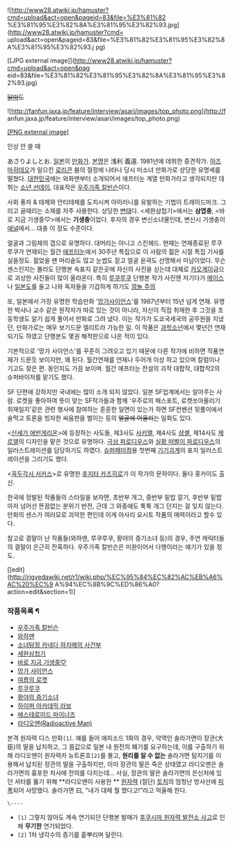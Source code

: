 ![http://www28.atwiki.jp/hamuster?cmd=upload&act=open&pageid=83&file=%E3%81%82
%E3%81%95%E3%82%8A%E3%81%95%E3%82%93.jpg](http://www28.atwiki.jp/hamuster?cmd=
upload&act=open&pageid=83&file=%E3%81%82%E3%81%95%E3%82%8A%E3%81%95%E3%82%93.j
pg)

[[JPG external image]](http://www28.atwiki.jp/hamuster?cmd=upload&act=open&pag
eid=83&file=%E3%81%82%E3%81%95%E3%82%8A%E3%81%95%E3%82%93.jpg)

  
<del>[달마](%EB%8B%AC%EB%A7%88.md)도</del>  

![http://fanfun.jaxa.jp/feature/interview/asari/images/top_photo.png](http://f
anfun.jaxa.jp/feature/interview/asari/images/top_photo.png)

[[PNG external
image]](http://fanfun.jaxa.jp/feature/interview/asari/images/top_photo.png)

  
인상 안 쓸 때

あさりよしとお. [일본](%EC%9D%BC%EB%B3%B8.md)의
[만화가](%EB%A7%8C%ED%99%94%EA%B0%80.md). [본명](%EB%B3%B8%EB%AA%85.md)은 浅利
義遠. 1981년에 데뷔한 중견작가. [아즈마히데오](%EC%95%84%EC%A6%88%EB%A7%88%20%ED%9E%88%EB%8D%B0%EC%98%A4.md)가 일으킨
[로리콘](%EB%A1%9C%EB%A6%AC%EC%BD%98.md) 붐의 절정에 나타나 당시 미소녀 만화가로 상당한 유명세를 떨쳤다.
[대한민국](%EB%8C%80%ED%95%9C%EB%AF%BC%EA%B5%AD.md)에는 와화맨부터 소개되어서 애프터눈 계열 만화가라고
생각되지만 데뷔는 [소년 선데이](%EC%86%8C%EB%85%84%20%EC%84%A0%EB%8D%B0%EC%9D%B4.md),
대표작은 [우주가족 칼빈슨](%EC%9A%B0%EC%A3%BC%EA%B0%80%EC%A1%B1%20%EC%B9%BC%EB%B9%88%EC%8A%A8.md)이다.

사회 풍자 & 테제와 안티테제를 도치시켜 아이러니를 유발하는 기법이 트레이드마크. 그리고 골때리는 소재를 자주 사용한다. 상당한
[변태](%EB%B3%80%ED%83%9C.md)다. <세완삼첩기>에서는 **삼엽충**, <바로 지금 기생중♡>에서는
**기생충**이었다. 후자의 경우 변신소녀물인데, 변신시 기생충이 [애널](%EC%95%A0%EB%84%90.md)에서… 대충 이 정도
수준이다.

얼굴과 그림체의 갭으로 유명하다. 대머리는 아니고 스킨헤드. 현재는 연재종료된 루쿠루쿠가 연재되는 월간
[애프터눈](%EC%95%A0%ED%94%84%ED%84%B0%EB%88%88.md)에서 30주년 특집으로 이 사람의 젊은 시절 특집
기사를 실을정도. 젊었을 땐 머리숱도 많고 눈썹도 짙고 얼굴 윤곽도 선명해서 미남이었다. 무슨 센스인지는 몰라도 단행본 속표지 같은곳에
자신의 사진을 싣는데 대체로 [카오게이](%EC%B9%B4%EC%98%A4%EA%B2%8C%EC%9D%B4.md)급으로 괴상한 사진들이
많이 올라온다. 특히 [루쿠루쿠](%EB%A3%A8%EC%BF%A0%EB%A3%A8%EC%BF%A0.md) 단행본 작가 사진엔 저기다가
[메이스](%EB%A9%94%EC%9D%B4%EC%8A%A4.md)나
[일본도](%EC%9D%BC%EB%B3%B8%EB%8F%84.md)를 들고 나와 독자들을 기겁하게 하기도 [깜놀
주의](http://blog.naver.com/PostView.nhn?blogId=bgk9517&logNo=140052426892)

또, 일본에서 가장 유명한 학습만화 '[망가사이언스](%EB%A7%9D%EA%B0%80%20%EC%82%AC%EC%9D%B4%EC%96%B8%EC%8A%A4.md)'를
1987년부터 15년 넘게 연재. 유명한 박사나 교수 같은 원작자가 따로 있는 것이 아니라, 자신이 직접 취재한 후 그것을 초등학생도 알기
쉽게 풀어서 만화로 그려 냈다. 이는 작가가 도쿄국세국의 공무원을 지냈던, 만화가로는 매우 보기드문 엘리트라 가능한 일. 이 작품은
[과학소년](%EA%B3%BC%ED%95%99%EC%86%8C%EB%85%84.md)에서 몇년간 연재되기도 하였고 단행본도 몇권
해적판으로 나온 적이 있다.

기본적으로 '망가 사이언스'를 꾸준히 그려오고 있기 때문에 다른 작가에 비하면 작품연재가 드문듯 보이지만, 꽤 된다. 월간연재를 언제나
두어개 이상 하고 있으며 칼럼이나 기고도 잦은 편. 동인지도 가끔 보이며. 월간 애프터눈 전설의 괴작 대합작, 대합작2의 슈퍼바이저를 맡기도
했다.

SF 단편에 강하지만 국내에는 많이 소개 되지 않았다. 일본 SF업계에서는 알아주는 사람. 로켓을 좋아하여 뜻이 맞는 SF작가들과 함께
'우주로의 패스포트, 로켓쏘아올리기 취재일지'같은 관련 행사에 참여하는 훈훈한 일면이 있는가 하면 SF컨벤션 뒷풀이에서 술먹고 토론을 빙자한
싸움판을 벌이는 등의 <del>얼굴에 어울리는</del> 일화도 있다.

<[신세기 에반게리온](%EC%8B%A0%EC%84%B8%EA%B8%B0%20%EC%97%90%EB%B0%98%EA%B2%8C%EB%A6%AC%EC%98%A8.md)>에 등장하는 사도들, 제3사도 [사키엘](%EC%82%AC%ED%82%A4%EC%97%98.md),
제4사도 [샴셸](%EC%83%B4%EC%85%B8.md), 제14사도
[제르엘](%EC%A0%9C%EB%A5%B4%EC%97%98.md)의 디자인을 맡은 것으로 유명하다. [극상 파로디우스](%EA%B7%B9%EC%83%81%20%ED%8C%8C%EB%A1%9C%EB%94%94%EC%9A%B0%EC%8A%A4.md)와 [실황 떠벌이 파로디우스](%EC%8B%A4%ED%99%A9%20%EB%96%A0%EB%B2%8C%EC%9D%B4%20%ED%8C%8C%EB%A1%9C%EB%94%94%EC%9A%B0%EC%8A%A4.md)의 일러스트레이션를 담당하기도 하였다.
[슈퍼패미컴](%EC%8A%88%ED%8D%BC%ED%8C%A8%EB%AF%B8%EC%BB%B4.md)용 첫번째
[기기괴계](%EA%B8%B0%EA%B8%B0%EA%B4%B4%EA%B3%84.md)의 표지 일러스트레이션을 그리기도 했다.

<[꼭두각시 서커스](%EA%BC%AD%EB%91%90%EA%B0%81%EC%8B%9C%20%EC%84%9C%EC%BB%A4%EC%8A%A4.md)>로 유명한 [후지타 카즈히로](%ED%9B%84%EC%A7%80%ED%83%80%20%EC%B9%B4%EC%A6%88%ED%9E%88%EB%A1%9C.md)가 이 작가의 문하이다. 둘다 홋카이도 출신.

한국에 정발된 작품들의 스타일을 보자면, 초반부 개그, 중반부 밑밥 깔기, 후반부 밑밥 마저 넘어선 뜬끔없는 분위기 반전, 근데 그 와중에도
툭툭 개그 던지는 걸 잊지 않는다. 만화의 센스가 여러모로 괴악한 편인데 이게 아사리 요시토 작품의 매력이라고 할수 있다.

참고로 결말이 난 작품들(와하맨, 루쿠루쿠, 황야의 증기소녀 등)의 경우, 주연 캐릭터들의 결말이 은근히 잔혹하다. 우주가족 칼빈슨은
미완이어서 다행이라는 얘기가 있을 정도.

[[edit](http://rigvedawiki.net/r1/wiki.php/%EC%95%84%EC%82%AC%EB%A6%AC%20%EC%9
A%94%EC%8B%9C%ED%86%A0?action=edit&section=1)]

### 작품목록 ¶

  * [우주가족 칼빈슨](%EC%9A%B0%EC%A3%BC%EA%B0%80%EC%A1%B1%20%EC%B9%BC%EB%B9%88%EC%8A%A8.md)
  * [와하맨](%EC%99%80%ED%95%98%EB%A7%A8.md)
  * [소녀탐정 카네다 하지메의 사건부](%EC%86%8C%EB%85%80%ED%83%90%EC%A0%95%20%EC%B9%B4%EB%84%A4%EB%8B%A4%20%ED%95%98%EC%A7%80%EB%A9%94%EC%9D%98%20%EC%82%AC%EA%B1%B4%EB%B6%80.md)
  * [세완삼첩기](%EC%84%B8%EC%99%84%EC%82%BC%EC%B2%A9%EA%B8%B0.md)
  * [바로 지금 기생중♡](%EB%B0%94%EB%A1%9C%20%EC%A7%80%EA%B8%88%20%EA%B8%B0%EC%83%9D%EC%A4%91%E2%99%A1.md)
  * [망가 사이언스](%EB%A7%9D%EA%B0%80%20%EC%82%AC%EC%9D%B4%EC%96%B8%EC%8A%A4.md)
  * [여름의 로켓](%EC%97%AC%EB%A6%84%EC%9D%98%20%EB%A1%9C%EC%BC%93.md)
  * [루쿠루쿠](%EB%A3%A8%EC%BF%A0%EB%A3%A8%EC%BF%A0.md)
  * [황야의 증기소녀](%ED%99%A9%EC%95%BC%EC%9D%98%20%EC%A6%9D%EA%B8%B0%EC%86%8C%EB%85%80.md)
  * [하이퍼 아카데믹 라보](%ED%95%98%EC%9D%B4%ED%8D%BC%20%EC%95%84%EC%B9%B4%EB%8D%B0%EB%AF%B9%20%EB%9D%BC%EB%B3%B4.md)
  * [에스테로이드 마이너즈](%EC%97%90%EC%8A%A4%ED%85%8C%EB%A1%9C%EC%9D%B4%EB%93%9C%20%EB%A7%88%EC%9D%B4%EB%84%88%EC%A6%88.md)
  * [라디오맨(Radioactive Man)](%EB%9D%BC%EB%94%94%EC%98%A4%EB%A7%A8%28Radioactive%20Man%29.md)  

본격 원자력 디스 만화`[1]`. 예를 들어 에피소드 1화의 경우, 악역인 솔라가면이 장관(大臣)의 딸을 납치하고, 그 몸값으로 일본 내
원전의 폐기를 요구하는데, 이를 구출하기 위해 라디오맨이 원자력카 뉴트론호`[2]`를 몰고, **원리를 알 수 없는** 솔라가면 탐지기를
이용해서 납치된 장관의 딸을 구출하지만, 이미 장관의 딸은 죽은 상태였고 라디오맨은 솔라가면의 흉포한 처사에 전의를 다지는데... 사실,
장관의 딸은 솔라가면의 은신처에 있던 셔터를 뚫기 위해 **라디오맨이 사용한 **
[원자력](%EC%9B%90%EC%9E%90%EB%A0%A5.md) (절단) [토치](%ED%86%A0%EC%B9%98.md)의
엄청난 방사선에 [피폭](%ED%94%BC%ED%8F%AD.md)되어 사망했다. 솔라가면 曰, "내가 대체 뭘 했다고!"라고 억울해
한다.

`\----`

  * `[1]` 그렇지 않아도 계속 연기되던 단행본 발매가 [후쿠시마 원자력 발전소 사고](%ED%9B%84%EC%BF%A0%EC%8B%9C%EB%A7%88%20%EC%9B%90%EC%9E%90%EB%A0%A5%20%EB%B0%9C%EC%A0%84%EC%86%8C%20%EC%82%AC%EA%B3%A0.md)로 인해 **무기한** 연기되었다.
  * `[2]` 1차 냉각수의 증기를 흩뿌리며 달린다.

